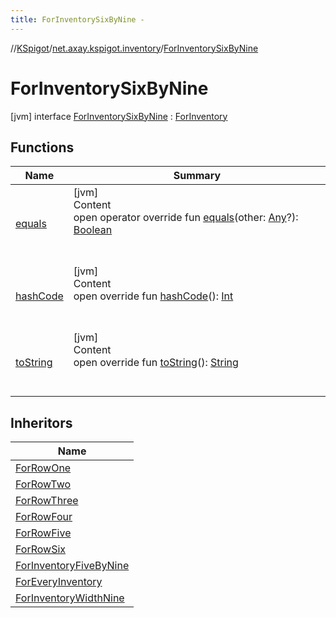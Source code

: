 ```yaml
---
title: ForInventorySixByNine -
---
```

//[KSpigot](../../index.md)/[net.axay.kspigot.inventory](../index.md)/[ForInventorySixByNine](index.md)



# ForInventorySixByNine  
 [jvm] interface [ForInventorySixByNine](index.md) : [ForInventory](../-for-inventory/index.md)   


## Functions  
  
|  Name|  Summary| 
|---|---|
| [equals](../../net.axay.kspigot.utils/-registerable-command/index.md#kotlin/Any/equals/#kotlin.Any?/PointingToDeclaration/)| [jvm]  <br>Content  <br>open operator override fun [equals](../../net.axay.kspigot.utils/-registerable-command/index.md#kotlin/Any/equals/#kotlin.Any?/PointingToDeclaration/)(other: [Any](https://kotlinlang.org/api/latest/jvm/stdlib/kotlin/-any/index.html)?): [Boolean](https://kotlinlang.org/api/latest/jvm/stdlib/kotlin/-boolean/index.html)  <br><br><br>
| [hashCode](../../net.axay.kspigot.utils/-registerable-command/index.md#kotlin/Any/hashCode/#/PointingToDeclaration/)| [jvm]  <br>Content  <br>open override fun [hashCode](../../net.axay.kspigot.utils/-registerable-command/index.md#kotlin/Any/hashCode/#/PointingToDeclaration/)(): [Int](https://kotlinlang.org/api/latest/jvm/stdlib/kotlin/-int/index.html)  <br><br><br>
| [toString](../../net.axay.kspigot.utils/-registerable-command/index.md#kotlin/Any/toString/#/PointingToDeclaration/)| [jvm]  <br>Content  <br>open override fun [toString](../../net.axay.kspigot.utils/-registerable-command/index.md#kotlin/Any/toString/#/PointingToDeclaration/)(): [String](https://kotlinlang.org/api/latest/jvm/stdlib/kotlin/-string/index.html)  <br><br><br>


## Inheritors  
  
|  Name| 
|---|
| [ForRowOne](../-for-row-one/index.md)
| [ForRowTwo](../-for-row-two/index.md)
| [ForRowThree](../-for-row-three/index.md)
| [ForRowFour](../-for-row-four/index.md)
| [ForRowFive](../-for-row-five/index.md)
| [ForRowSix](../-for-row-six/index.md)
| [ForInventoryFiveByNine](../-for-inventory-five-by-nine/index.md)
| [ForEveryInventory](../-for-every-inventory/index.md)
| [ForInventoryWidthNine](../-for-inventory-width-nine/index.md)

